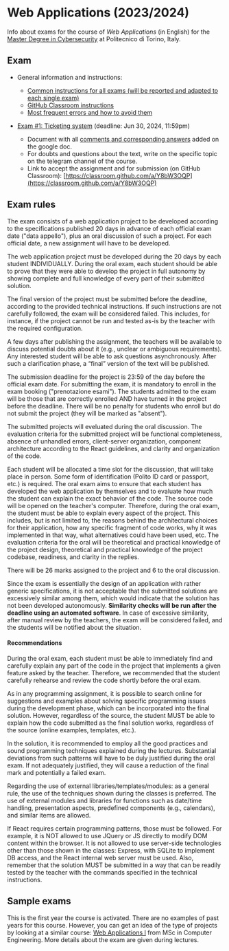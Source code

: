 # Web Applications (2023/2024)

Info about exams for the course of _Web Applications_ (in English) for the [Master Degree in Cybersecurity](https://www.polito.it/en/education/master-s-degree-programmes/cybersecurity) at Politecnico di Torino, Italy.

## Exam

* General information and instructions:    
  - [Common instructions for all exams (will be reported and adapted to each single exam)](https://github.com/polito-WA-2024/.github/blob/main/profile/WA_common_instructions.pdf)
  - [GitHub Classroom instructions](https://github.com/polito-WA-2024/.github/blob/main/profile/GH-Classroom-Instructions-WA-2024.pdf)
  - [Most frequent errors and how to avoid them](https://github.com/polito-WA-2024/.github/blob/main/profile/WA_Most_Frequent_Errors_v1.0.pdf)
    
* [Exam #1: Ticketing system](https://docs.google.com/document/d/10BtpwfqA_vozQcmhLNQSK0DmmmAdqYcuIYAwb9cjpqQ/edit?usp=sharing) (deadline: Jun 30, 2024, 11:59pm)
  - Document with all [comments and corresponding answers](https://github.com/polito-WA-2024/.github/blob/main/profile/WA_exam1_ticketing__comments.pdf) added on the google doc.
  - For doubts and questions about the text, write on the specific topic on the telegram channel of the course.
  - Link to accept the assignment and for submission (on GitHub Classroom): [https://classroom.github.com/a/Y8bW3OQP](https://classroom.github.com/a/Y8bW3OQP)

## Exam rules

The exam consists of a web application project to be developed according to the specifications published 20 days in advance of each official exam date ("data appello"), plus an oral discussion of such a project. For each official date, a new assignment will have to be developed.

The web application project must be developed during the 20 days by each student INDIVIDUALLY. During the oral exam, each student should be able to prove that they were able to develop the project in full autonomy by showing complete and full knowledge of every part of their submitted solution.

The final version of the project must be submitted before the deadline, according to the provided technical instructions. If such instructions are not carefully followed, the exam will be considered failed. This includes, for instance, if the project cannot be run and tested as-is by the teacher with the required configuration.

A few days after publishing the assignment, the teachers will be available to discuss potential doubts about it (e.g., unclear or ambiguous requirements). Any interested student will be able to ask questions asynchronously. After such a clarification phase, a “final” version of the text will be published.

The submission deadline for the project is 23:59 of the day before the official exam date. For submitting the exam, it is mandatory to enroll in the exam booking ("prenotazione esami"). The students admitted to the exam will be those that are correctly enrolled AND have turned in the project before the deadline. There will be no penalty for students who enroll but do not submit the project (they will be marked as "absent").

The submitted projects will eveluated during the oral discussion. The evaluation criteria for the submitted project will be functional completeness, absence of unhandled errors, client-server organization, component architecture according to the React guidelines, and clarity and organization of the code.

Each student will be allocated a time slot for the discussion, that will take place in person. Some form of identification (Polito ID card or passport, etc.) is required. The oral exam aims to ensure that each student has developed the web application by themselves and to evaluate how much the student can explain the exact behavior of the code. The source code will be opened on the teacher's computer. Therefore, during the oral exam, the student must be able to explain every aspect of the project. This includes, but is not limited to, the reasons behind the architectural choices for their application, how any specific fragment of code works, why it was implemented in that way, what alternatives could have been used, etc. The evaluation criteria for the oral will be theoretical and practical knowledge of the project design, theoretical and practical knowledge of the project codebase, readiness, and clarity in the replies.

There will be 26 marks assigned to the project and 6 to the oral discussion.

Since the exam is essentially the design of an application with rather generic specifications, it is not acceptable that the submitted solutions are excessively similar among them, which would indicate that the solution has not been developed autonomously. **Similarity checks will be run after the deadline using an automated software**. In case of excessive similarity, after manual review by the teachers, the exam will be considered failed, and the students will be notified about the situation.

#### Recommendations

During the oral exam, each student must be able to immediately find and carefully explain any part of the code in the project that implements a given feature asked by the teacher. Therefore, we recommended that the student carefully rehearse and review the code shortly before the oral exam.

As in any programming assignment, it is possible to search online for suggestions and examples about solving specific programming issues during the development phase, which can be incorporated into the final solution. However, regardless of the source, the student MUST be able to explain how the code submitted as the final solution works, regardless of the source (online examples, templates, etc.).

In the solution, it is recommended to employ all the good practices and sound programming techniques explained during the lectures. Substantial deviations from such patterns will have to be duly justified during the oral exam. If not adequately justified, they will cause a reduction of the final mark and potentially a failed exam.

Regarding the use of external libraries/templates/modules: as a general rule, the use of the techniques shown during the classes is preferred. The use of external modules and libraries for functions such as date/time handling, presentation aspects, predefined components (e.g., calendars), and similar items are allowed.

If React requires certain programming patterns, those must be followed. For example, it is NOT allowed to use JQuery or JS directly to modify DOM content within the browser. It is not allowed to use server-side technologies other than those shown in the classes: Express, with SQLite to implement DB access, and the React internal web server must be used. Also, remember that the solution MUST be submitted in a way that can be readily tested by the teacher with the commands specified in the technical instructions.

## Sample exams

This is the first year the course is activated. There are no examples of past years for this course. However, you can get an idea of the type of projects by looking at a similar course: [Web Applications I](https://elite.polito.it/teaching/past-courses/2023-01txy-wa1-iz/exam) from MSc in Computer Engineering. More details about the exam are given during lectures.
